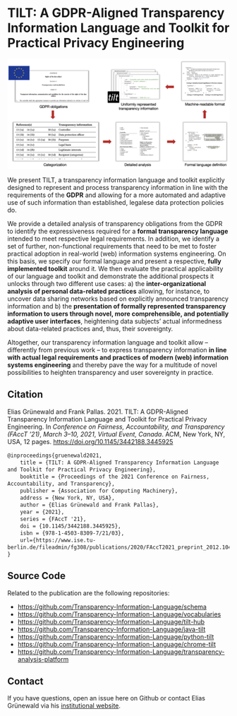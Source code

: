 # TILT: A GDPR-Aligned Transparency Information Language and Toolkit for Practical Privacy Engineering

![](overview.png)

We present TILT, a transparency information language and toolkit explicitly designed to represent and process transparency information in line with the requirements of the **GDPR** and allowing for a more automated and adaptive use of such information than established, legalese data protection policies do.

We provide a detailed analysis of transparency obligations from the GDPR to identify the expressiveness required for a **formal transparency language** intended to meet respective legal requirements. In addition, we identify a set of further, non-functional requirements that need to be met to foster practical adoption in real-world (web) information systems engineering. On this basis, we specify our formal language and present a respective, **fully implemented toolkit** around it. We then evaluate the practical applicability of our language and toolkit and demonstrate the additional prospects it unlocks through two different use cases: a) the **inter-organizational analysis of personal data-related practices** allowing, for instance, to uncover data sharing networks based on explicitly announced transparency information and b) the **presentation of formally represented transparency information to users through novel, more comprehensible, and potentially adaptive user interfaces**, heightening data subjects’ actual informedness about data-related practices and, thus, their sovereignty.

Altogether, our transparency information language and toolkit allow – differently from previous work – to express transparency information **in line with actual legal requirements and practices of modern (web) information systems engineering** and thereby pave the way for a multitude of novel possibilities to heighten transparency and user sovereignty in practice.

## Citation

Elias Grünewald and Frank Pallas. 2021. TILT: A GDPR-Aligned Transparency Information Language and Toolkit for Practical Privacy Engineering. In _Conference on Fairness, Accountability, and Transparency (FAccT ’21)_, _March 3–10, 2021_, _Virtual Event, Canada_. ACM, New York, NY, USA, 12 pages. https://doi.org/10.1145/3442188.3445925

```
@inproceedings{gruenewald2021,
    title = {TILT: A GDPR-Aligned Transparency Information Language and Toolkit for Practical Privacy Engineering},
    booktitle = {Proceedings of the 2021 Conference on Fairness, Accountability, and Transparency},
    publisher = {Association for Computing Machinery},
    address = {New York, NY, USA},
    author = {Elias Grünewald and Frank Pallas},
    year = {2021},
    series = {FAccT '21},
    doi = {10.1145/3442188.3445925},
    isbn = {978-1-4503-8309-7/21/03},
    url={https://www.ise.tu-berlin.de/fileadmin/fg308/publications/2020/FAccT2021_preprint_2012.10431.pdf}
}
```

## Source Code

Related to the publication are the following repositories:
- https://github.com/Transparency-Information-Language/schema
- https://github.com/Transparency-Information-Language/vocabularies
- https://github.com/Transparency-Information-Language/tilt-hub
- https://github.com/Transparency-Information-Language/java-tilt
- https://github.com/Transparency-Information-Language/python-tilt
- https://github.com/Transparency-Information-Language/chrome-tilt
- https://github.com/Transparency-Information-Language/transparency-analysis-platform

## Contact
If you have questions, open an issue here on Github or contact Elias Grünewald via his [institutional website](https://www.ise.tu-berlin.de/menue/team/elias_gruenewald/parameter/en/).

